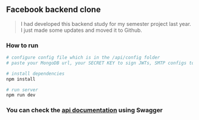 ## Facebook backend clone

> I had developed this backend study for my semester project last year. I just made some updates and moved it to Github.

### How to run

```bash
# configure config file which is in the /api/config folder
# paste your MongoDB url, your SECRET KEY to sign JWTs, SMTP configs to send mails.

# install dependencies
npm install

# run server
npm run dev
```

### You can check the [api documentation](https://app.swaggerhub.com/apis-docs/atesanilerdem/facebook-backend_clone/1.0.0) using Swagger
